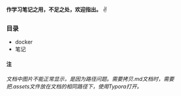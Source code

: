  **作学习笔记之用，不足之处，欢迎指出。**  :v: 
### 目录
- docker
- 笔记
#### 注
 _文档中图片不能正常显示，是因为路径问题。需要拷贝<name>.md文档时，需要把<name>.assets文件放在文档的相同路径下，使用Typora打开。_ 
